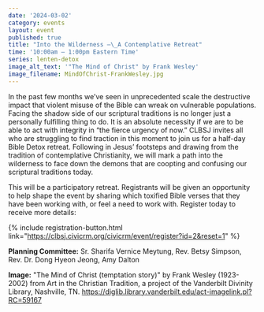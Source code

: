 ```yaml
---
date: '2024-03-02'
category: events
layout: event
published: true
title: "Into the Wilderness —\_A Contemplative Retreat"
time: '10:00am – 1:00pm Eastern Time'
series: lenten-detox
image_alt_text: '"The Mind of Christ" by Frank Wesley'
image_filename: MindOfChrist-FrankWesley.jpg
---
```

In the past few months we’ve seen in unprecedented scale the destructive impact that violent misuse of the Bible can wreak on vulnerable populations. Facing the shadow side of our scriptural traditions is no longer just a personally fulfilling thing to do. It is an absolute necessity if we are to be able to act with integrity in “the fierce urgency of now.” CLBSJ invites all who are struggling to find traction in this moment to join us for a half-day Bible Detox retreat. Following in Jesus’ footsteps and drawing from the tradition of contemplative Christianity, we will mark a path into the wilderness to face down the demons that are coopting and confusing our scriptural traditions today. 

This will be a participatory retreat. Registrants will be given an opportunity to help shape the event by sharing which toxified Bible verses that they have been working with, or feel a need to work with. Register today to receive more details:

{% include registration-button.html link="https://clbsj.civicrm.org/civicrm/event/register?id=2&reset=1" %}

**Planning Committee:** Sr. Sharifa Vernice Meytung, Rev. Betsy Simpson, Rev. Dr. Dong Hyeon Jeong, Amy Dalton

**Image:** "The Mind of Christ (temptation story)" by Frank Wesley (1923-2002) from Art in the Christian Tradition, a project of the Vanderbilt Divinity Library, Nashville, TN. https://diglib.library.vanderbilt.edu/act-imagelink.pl?RC=59167
